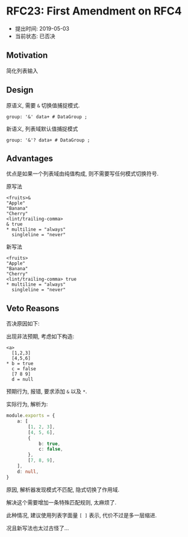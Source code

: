 RFC23: First Amendment on RFC4
==============================

- 提出时间: 2019-05-03
- 当前状态: 已否决

## Motivation

简化列表输入

## Design

原语义, 需要 `&` 切换值捕捉模式.

```antlr
group: '&' data+ # DataGroup ;
```

新语义, 列表域默认值捕捉模式

```antlr
group: '&'? data+ # DataGroup ;
```

## Advantages

优点是如果一个列表域由纯值构成, 则不需要写任何模式切换符号.


原写法

```arc
<fruits>& 
"Apple"
"Banana"
"Cherry"
<lint/trailing-comma>
& true
* multiline = "always"
  singleline = "never"
```

新写法

```arc
<fruits>
"Apple"
"Banana"
"Cherry"
<lint/trailing-comma> true
* multiline = "always"
  singleline = "never"
```

## Veto Reasons

否决原因如下:

出现非法预期, 考虑如下构造:

```arc
<a>
  [1,2,3]
  [4,5,6]
* b = true
  c = false
  [7 8 9]
  d = null
```

预期行为, 报错, 要求添加 `&` 以及 `*`.

实际行为, 解析为:

```ts
module.exports = {
    a: [
        [1, 2, 3],
        [4, 5, 6],
        {
            b: true,
            c: false,
        },
        [7, 8, 9],
    ],
    d: null,
}
```

原因, 解析器发现模式不匹配, 隐式切换了作用域.

解决这个需要增加一条特殊匹配规则, 太麻烦了.

此种情况, 建议使用列表字面量 `[ ]` 表示, 代价不过是多一层缩进.

况且新写法也太过古怪了...
